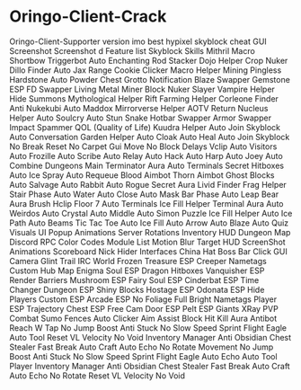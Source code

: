 # Oringo-Client-Crack
Oringo-Client-Supporter version imo best hypixel skyblock cheat
GUI Screenshot
Screenshot
d
Feature list
Skyblock
Skills
Mithril Macro
Shortbow Triggerbot
Auto Enchanting
Rod Stacker
Dojo Helper
Crop Nuker
Dillo Finder
Auto Jax Range
Cookie Clicker
Macro Helper
Mining
Pingless Hardstone
Auto Powder Chest
Grotto Notification
Blaze Swapper
Gemstone ESP
FD Swapper
Living Metal Miner
Block Nuker
Slayer
Vampire Helper
Hide Summons
Mythological Helper
Rift Farming Helper
Corleone Finder
Anti Nukekubi
Auto Maddox
Mirrorverse Helper
AOTV Return
Nucleus Helper
Auto Soulcry
Auto Stun Snake
Hotbar Swapper
Armor Swapper
Impact Spammer
QOL (Quality of Life)
Kuudra Helper
Auto Join Skyblock
Auto Conversation
Garden Helper
Auto Cloak
Auto Heal
Auto Join Skyblock
No Break Reset
No Carpet
Gui Move
No Block
Delays
Vclip
Auto Visitors
Auto Frozille
Auto Scribe
Auto Relay
Auto Hack
Auto Harp
Auto Joey
Auto Combine
Dungeons
Main
Terminator Aura
Auto Terminals
Secret Hitboxes
Auto Ice Spray
Auto Requeue
Blood Aimbot
Thorn Aimbot
Ghost Blocks
Auto Salvage
Auto Rabbit
Auto Rogue
Secret Aura
Livid Finder
Frag Helper
Stair Phase
Auto Water
Auto Close
Auto Mask
Bar Phase
Auto Leap
Bear Aura
Brush
Hclip
Floor 7
Auto Terminals
Ice Fill Helper
Terminal Aura
Auto Weirdos
Auto Crystal
Auto Middle
Auto Simon
Puzzle
Ice Fill Helper
Auto Ice Path
Auto Beams
Tic Tac Toe
Auto Ice Fill
Auto Arrow
Auto Blaze
Auto Quiz
Visuals
UI
Popup Animations
Server Rotations
Inventory HUD
Dungeon Map
Discord RPC
Color Codes
Module List
Motion Blur
Target HUD
ScreenShot
Animations
Scoreboard
Nick Hider
Interfaces
China Hat
Boss Bar
Click GUI
Camera
Glint
Trail
IRC
World
Frozen Treasure ESP
Creeper Nametags
Custom Hub Map
Enigma Soul ESP
Dragon Hitboxes
Vanquisher ESP
Render Barriers
Mushroom ESP
Fairy Soul ESP
Cinderbat ESP
Time Changer
Dungeon ESP
Shiny Blocks
Hostage ESP
Odonata ESP
Hide Players
Custom ESP
Arcade ESP
No Foliage
Full Bright
Nametags
Player ESP
Trajectory
Chest ESP
Free Cam
Door ESP
Pelt ESP
Giants
XRay
PVP
Combat
Sumo Fences
Auto Clicker
Aim Assist
Block Hit
Kill Aura
Antibot
Reach
W Tap
No Jump Boost
Anti Stuck
No Slow
Speed
Sprint
Flight
Eagle
Auto Tool
Reset VL
Velocity
No Void
Inventory Manager
Anti Obsidian
Chest Stealer
Fast Break
Auto Craft
Auto Echo
No Rotate
Movement
No Jump Boost
Anti Stuck
No Slow
Speed
Sprint
Flight
Eagle
Auto Echo
Auto Tool
Player
Inventory Manager
Anti Obsidian
Chest Stealer
Fast Break
Auto Craft
Auto Echo
No Rotate
Reset VL
Velocity
No Void
